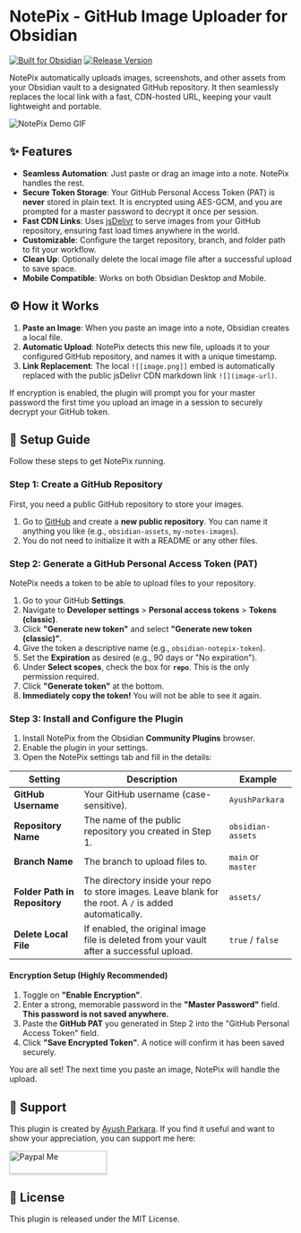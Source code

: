 # NotePix - GitHub Image Uploader for Obsidian

[![Built for Obsidian](https://img.shields.io/badge/Built%20for-Obsidian-7B68EE.svg?style=for-the-badge)](https://obsidian.md)
[![Release Version](https://img.shields.io/github/v/release/AyushParkara/NotePix?style=for-the-badge&sort=semver)](https://github.com/AyushParkara/NotePix/releases/v1.0.0)

NotePix automatically uploads images, screenshots, and other assets from your Obsidian vault to a designated GitHub repository. It then seamlessly replaces the local link with a fast, CDN-hosted URL, keeping your vault lightweight and portable.

<!--
IMPORTANT: RECORD A GIF DEMO!
1. Record your screen showing you pasting an image into Obsidian.
2. Show the "Uploading..." notice.
3. Show the local link ![[...]] being replaced by the CDN link ![](...).
4. Upload the GIF to your GitHub repo (e.g., in an 'assets' folder).
5. Replace the placeholder link below with your GIF's link.
-->
![NotePix Demo GIF](https://raw.githubusercontent.com/AyushParkara/NotePix/main/assets/notepix-demo.gif)

## ✨ Features

-   **Seamless Automation**: Just paste or drag an image into a note. NotePix handles the rest.
-   **Secure Token Storage**: Your GitHub Personal Access Token (PAT) is **never** stored in plain text. It is encrypted using AES-GCM, and you are prompted for a master password to decrypt it once per session.
-   **Fast CDN Links**: Uses [jsDelivr](https://www.jsdelivr.com/) to serve images from your GitHub repository, ensuring fast load times anywhere in the world.
-   **Customizable**: Configure the target repository, branch, and folder path to fit your workflow.
-   **Clean Up**: Optionally delete the local image file after a successful upload to save space.
-   **Mobile Compatible**: Works on both Obsidian Desktop and Mobile.

## ⚙️ How it Works

1.  **Paste an Image**: When you paste an image into a note, Obsidian creates a local file.
2.  **Automatic Upload**: NotePix detects this new file, uploads it to your configured GitHub repository, and names it with a unique timestamp.
3.  **Link Replacement**: The local `![[image.png]]` embed is automatically replaced with the public jsDelivr CDN markdown link `![](image-url)`.

If encryption is enabled, the plugin will prompt you for your master password the first time you upload an image in a session to securely decrypt your GitHub token.

## 🚀 Setup Guide

Follow these steps to get NotePix running.

### Step 1: Create a GitHub Repository

First, you need a public GitHub repository to store your images.

1.  Go to [GitHub](https://github.com) and create a **new public repository**. You can name it anything you like (e.g., `obsidian-assets`, `my-notes-images`).
2.  You do not need to initialize it with a README or any other files.

### Step 2: Generate a GitHub Personal Access Token (PAT)

NotePix needs a token to be able to upload files to your repository.

1.  Go to your GitHub **Settings**.
2.  Navigate to **Developer settings** > **Personal access tokens** > **Tokens (classic)**.
3.  Click **"Generate new token"** and select **"Generate new token (classic)"**.
4.  Give the token a descriptive name (e.g., `obsidian-notepix-token`).
5.  Set the **Expiration** as desired (e.g., 90 days or "No expiration").
6.  Under **Select scopes**, check the box for **`repo`**. This is the only permission required.
7.  Click **"Generate token"** at the bottom.
8.  **Immediately copy the token!** You will not be able to see it again.

### Step 3: Install and Configure the Plugin

1.  Install NotePix from the Obsidian **Community Plugins** browser.
2.  Enable the plugin in your settings.
3.  Open the NotePix settings tab and fill in the details:

| Setting                      | Description                                                                                             | Example                    |
| ---------------------------- | ------------------------------------------------------------------------------------------------------- | -------------------------- |
| **GitHub Username**            | Your GitHub username (case-sensitive).                                                                  | `AyushParkara`             |
| **Repository Name**            | The name of the public repository you created in Step 1.                                                | `obsidian-assets`          |
| **Branch Name**                | The branch to upload files to.                                                                          | `main` or `master`         |
| **Folder Path in Repository**  | The directory inside your repo to store images. Leave blank for the root. A `/` is added automatically. | `assets/`                  |
| **Delete Local File**        | If enabled, the original image file is deleted from your vault after a successful upload.               | `true` / `false`           |

#### Encryption Setup (Highly Recommended)

1.  Toggle on **"Enable Encryption"**.
2.  Enter a strong, memorable password in the **"Master Password"** field. **This password is not saved anywhere.**
3.  Paste the **GitHub PAT** you generated in Step 2 into the "GitHub Personal Access Token" field.
4.  Click **"Save Encrypted Token"**. A notice will confirm it has been saved securely.

You are all set! The next time you paste an image, NotePix will handle the upload.

## 🙏 Support

This plugin is created by [Ayush Parkara](https://github.com/AyushParkara). If you find it useful and want to show your appreciation, you can support me here:

<a href="https://www.paypal.com/paypalme/AyushParkara" target="_blank"><img src="https://www.buymeacoffee.com/assets/img/custom_images/orange_img.png" alt="Paypal Me" style="height: 41px !important;width: 174px !important;box-shadow: 0px 3px 2px 0px rgba(190, 190, 190, 0.5) !important;-webkit-box-shadow: 0px 3px 2px 0px rgba(190, 190, 190, 0.5) !important;" ></a>

## 📄 License

This plugin is released under the MIT License.
